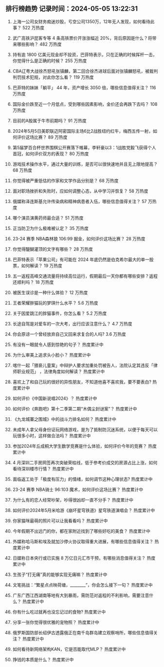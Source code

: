 
## 排行榜趋势 记录时间：2024-05-05 13:22:31
  
  1. 上海一公司女财务痴迷炒股，亏空公司1350万，12年无人发现，如何看待此事？ 522 万热度
    
  2. 武广高铁沪昆客专等 4 条高铁票价开涨涨幅近 20%，背后原因是什么？将带来哪些影响？ 482 万热度
    
  3. 持有逾 1800 亿美元现金却不投资，巴菲特表示，只在正确的时候挥杆一击，你觉得什么是正确的时候？ 255 万热度
    
  4. CBA辽粤大战徐杰怒吼张镇麟，第二回合徐杰进球后面对张镇麟怒吼，被裁判判罚技术犯规，对此你怎么看？ 119 万热度
    
  5. 巴菲特的妹妹「躺平」 44 年，资产增长 3050 倍，哪些信息值得关注？ 116 万热度
    
  6. 国际金价跌至近一个月低点，受到哪些因素影响，金价还会再跌下去吗？ 108 万热度
    
  7. 目前的A股属于牛市前期吗？ 91 万热度
    
  8. 2024年5月5日美职联迈阿密国际主场6比2战胜纽约红牛，梅西五传一射，如何评价这场比赛？ 89 万热度
    
  9. 第5届梦百合杯世界围棋公开赛落下帷幕，李轩豪以3：1战胜党毅飞获得个人首冠，如何评价双方的表现？ 80 万热度
    
  10. 游戏技术操作水平，通过大量的训练，是否可以很快速地并且无上限地提高？ 68 万热度
    
  11. 你觉得被严重低估的作家和文学作品分别是？ 68 万热度
    
  12. 面对职场挫折和失败时，应如何调整心态，从中学习并恢复？ 58 万热度
    
  13. 俄媒称泽连斯基允许传染病和精神病患者入伍，哪些信息值得关注？ 57 万热度
    
  14. 哪个演员演黄药师最合适？ 51 万热度
    
  15. 正当防卫为什么极难被认定？ 35 万热度
    
  16. 23-24 赛季 NBA森林狼 106:99 掘金，如何评价这场比赛？ 28 万热度
    
  17. 你觉得醍醐灌顶的文字有哪些？ 28 万热度
    
  18. 巴菲特表示「苹果公司」有可能在 2024 年底仍然是伯克希尔最大的单一股票，如何解读？ 19 万热度
    
  19. 五一返程高峰交通流量将持续高位运行，假期最后一天你都有哪些安排？返程还顺利吗？ 18 万热度
    
  20. 被医生误诊是一种什么体验？ 12 万热度
    
  21. 王者荣耀胖猫玩的梦琪什么水平？ 5.6 万热度
    
  22. 关于因爱跳江的胖猫事件，你怎么看？ 5.2 万热度
    
  23. 长途自驾是对爱车的一次大考，出行应该注意什么？ 4.7 万热度
    
  24. 你会原谅一个曾经放弃自己又回来求复合的人吗? 3.6 万热度
    
  25. 有没有一眼就令人感到惊艳的句子？ 热度累计中
    
  26. 为什么审美上追求头小脸小？ 热度累计中
    
  27. 喀什一起「猥亵儿童案」中辩护人要求加重处罚被告人，法院认定其违反「律师职业规范」 ，法律角度如何解读？ 热度累计中
    
  28. 喜欢上了和自己玩的很好的异性朋友，不知道他喜不喜欢我，要不要表白? 热度累计中
    
  29. 如何评价《中国新说唱2024》？ 热度累计中
    
  30. 如何评价《奔跑吧》第十二季第二期“木偶尘封谜案”？ 热度累计中
    
  31. 《九龙城寨之围城》中的战斗力排名如何？ 热度累计中
    
  32. 未成年人拿父母身份证玩网络游戏，是为了抵制防沉迷系统，以便于每天可以玩很多小时，这样做合法吗？ 热度累计中
    
  33. 参加2024年丘成桐大学生数学竞赛是什么体验，如何评价今年的竞赛？ 热度累计中
    
  34. 4 月深圳二手房网签再次突破荣枯线，低于参考价成交的房源占比上涨，如何看待深圳楼市行情？ 热度累计中
    
  35. 面临返工处于「极度有压力」的情绪，如何调节这种心理状态? 热度累计中
    
  36. 23-24 赛季 NBA骑士 96:103 魔术，如何评价这场比赛？ 热度累计中
    
  37. 为什么有的恋人经常吵架，吵得很凶却一直不分手？ 热度累计中
    
  38. 如何评价2024年5月米哈游《崩坏星穹铁道》星穹铁道演唱会？ 热度累计中
    
  39. 你家猫咪最萌的照片可以让我看看吗？ 热度累计中
    
  40. 今年假期不出远门的你，都在家附近找到了哪些好吃的美食？ 热度累计中
    
  41. 外媒称哈马斯和埃及就加沙停火协议取得重大进展，有哪些信息值得关注？ 热度累计中
    
  42. 日媒称日本央行或已实施 8 万亿日元汇市干预，有哪些消息值得关注？ 热度累计中
    
  43. 生孩子“打无痛”真的能够实现无痛嘛？ 热度累计中
    
  44. 文笔挑战：“繁星点点映荷塘，________”，你会怎么接下一句？ 热度累计中
    
  45. 广东广西江西湖南等地有大到暴雨，需防范对返程的不利影响，需要注意什么？ 热度累计中
    
  46. 你有什么吃过就再也没忘记过的食物? 热度累计中
    
  47. 分享一张你觉得很优雅的宠物照？ 热度累计中
    
  48. 俄罗斯国防部长绍伊古透露俄正在南千岛群岛建立观察哨所，哪些信息值得关注？ 热度累计中
    
  49. 如何看待新网络架构KAN，它是否能取代MLP？ 热度累计中
    
  50. 挣钱的本质是什么？ 热度累计中
    